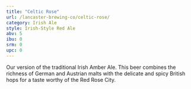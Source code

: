 ```yaml
---
title: "Celtic Rose"
url: /lancaster-brewing-co/celtic-rose/
category: Irish Ale
style: Irish-Style Red Ale
abv: 5
ibu: 0
srm: 0
upc: 0
---
```

Our version of the traditional Irish Amber Ale. This beer combines the richness of German and Austrian malts with the delicate and spicy British hops for a taste worthy of the Red Rose City.
